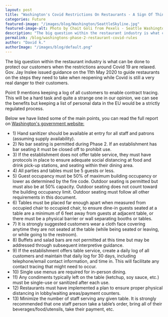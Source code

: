 ```yaml
---
layout: post
title: "Washington's Covid Restrictions On Restaurants - A Sign Of Things To Come?"
categories: Future
featured-image: "/images/blog/Washington/SeattleSkyline.jpg"
featured-image-alt: Photo by Chait Goli from Pexels - Seattle Washington
description: "The big question within the restaurant industry is what can be done to protect our customers when the restrictions around Covid 19 are relaxed. Gov. Jay Inslee issued guidance on the 11th May 2020 to guide restaurants on the steps they need to take when reopening while Covid is still a very real danger to their customers."
permalink: /blog/washingtons-phase-2-restaurant-covid-rules
author: "David k."
authorImage: "/images/blog/default.png"
---
```


<p>The big question within the restaurant industry is what can be done to protect our customers when the restrictions around Covid 19 are relaxed. Gov. Jay Inslee issued guidance on the 11th May 2020 to guide restaurants on the steps they need to take when reopening while Covid is still a very real danger to their customers.</p>

<p>Point 9 mentions keeping a log of all customers to enable contract tracing. This will be a hard task and quite a strange one in our opinion, we can see the benefits but keeping a list of personal data in the EU would be a strictly regulated process.</p>

<p>Below we have listed some of the main points, you can read the full report on <a target="\_blank" href="https://www.governor.wa.gov/news-media/inslee-issues-guidance-partially-resuming-dine-restaurant-and-tavern-industry-phase-2">Washington's government website:</a></p>

<ul class="list-group">
<li class="list-group-item">1) Hand sanitizer should be available at entry for all staff and patrons (assuming supply availability).</li>
<li class="list-group-item">2) No bar seating is permitted during Phase 2. If an establishment has bar seating it must be closed off to prohibit use.</li>
<li class="list-group-item">3) If the establishment does not offer table service, they must have protocols in place to ensure adequate social distancing at food and drink pick-up stations, and seating within their dining area.</li>
<li class="list-group-item">4) All parties and tables must be 5 guests or less.</li>
<li class="list-group-item">5) Guest occupancy must be 50% of maximum building occupancy or lower as determined by the fire code. Outdoor seating is permitted but must also be at 50% capacity. Outdoor seating does not count toward the building occupancy limit. Outdoor seating must follow all other requirements in this document.</li>
<li class="list-group-item">6) Tables must be placed far enough apart when measured from occupied chair to occupied chair, to ensure dine-in guests seated at a table are a minimum of 6 feet away from guests at adjacent table, or there must be a physical barrier or wall separating booths or tables.</li>
<li class="list-group-item">7) It is strongly suggested customers wear a cloth face covering anytime they are not seated at the table (while being seated or leaving, or while going to the restroom).</li>
<li class="list-group-item">8) Buffets and salad bars are not permitted at this time but may be addressed through subsequent interpretive guidance.</li>
<li class="list-group-item">9) If the establishment offers table service, create a daily log of all customers and maintain that daily log for 30 days, including telephone/email contact information, and time in. This will facilitate any contact tracing that might need to occur.</li>
<li class="list-group-item">10) Single use menus are required for in-person dining.</li>
<li class="list-group-item">11) Any condiments typically left on the table (ketchup, soy sauce, etc.) must be single-use or sanitized after each use.</li>
<li class="list-group-item">12) Restaurants must have implemented a plan to ensure proper physical distancing in lobby/waiting areas/payment counters.</li>
<li class="list-group-item">13) Minimize the number of staff serving any given table. It is strongly recommended that one staff person take a table’s order, bring all of their beverages/food/utensils, take their payment, etc.</li>
</ul>
